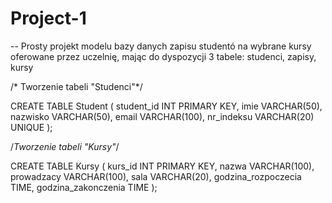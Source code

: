 # Project-1
-- Prosty projekt modelu bazy danych zapisu studentó na wybrane kursy oferowane przez uczelnię, mając do dyspozycji 3 tabele: studenci, zapisy, kursy

/* Tworzenie tabeli "Studenci"*/

CREATE TABLE Student (
    student_id INT PRIMARY KEY,
    imie VARCHAR(50),
    nazwisko VARCHAR(50),
    email VARCHAR(100),
    nr_indeksu VARCHAR(20) UNIQUE
);

/*Tworzenie tabeli "Kursy"*/

CREATE TABLE Kursy (
    kurs_id INT PRIMARY KEY,
    nazwa VARCHAR(100),
    prowadzacy VARCHAR(100),
    sala VARCHAR(20),
    godzina_rozpoczecia TIME,
    godzina_zakonczenia TIME
);

